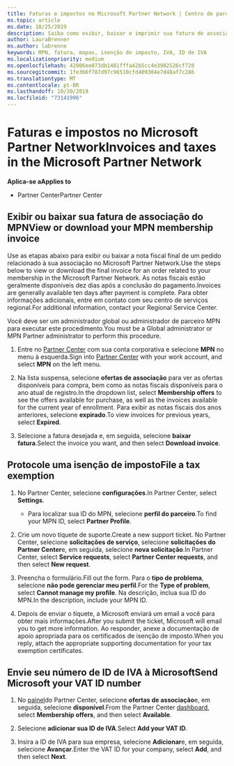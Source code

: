 ```yaml
---
title: Faturas e impostos no Microsoft Partner Network | Centro de parceiros
ms.topic: article
ms.date: 10/25/2019
description: Saiba como exibir, baixar e imprimir sua fatura de associação do MPN, bem como um arquivo para isenção de imposto e enviar o número da sua ID de IVA da Microsoft.
author: LauraBrenner
ms.author: labrenne
keywords: MPN, fatura, mapas, isenção de imposto, IVA, ID de IVA
ms.localizationpriority: medium
ms.openlocfilehash: 42006ee073db1481fffa42b5cc4e3982526cf720
ms.sourcegitcommit: 1fe366f787d97c96510cfd409304e7d48af7c286
ms.translationtype: MT
ms.contentlocale: pt-BR
ms.lasthandoff: 10/30/2019
ms.locfileid: "73141996"
---
```

# <a name="invoices-and-taxes-in-the-microsoft-partner-network"></a><span data-ttu-id="9e952-104">Faturas e impostos no Microsoft Partner Network</span><span class="sxs-lookup"><span data-stu-id="9e952-104">Invoices and taxes in the Microsoft Partner Network</span></span>

<span data-ttu-id="9e952-105">**Aplica-se a**</span><span class="sxs-lookup"><span data-stu-id="9e952-105">**Applies to**</span></span>

-  <span data-ttu-id="9e952-106">Partner Center</span><span class="sxs-lookup"><span data-stu-id="9e952-106">Partner Center</span></span>

## <a name="view-or-download-your-mpn-membership-invoice"></a><span data-ttu-id="9e952-107">Exibir ou baixar sua fatura de associação do MPN</span><span class="sxs-lookup"><span data-stu-id="9e952-107">View or download your MPN membership invoice</span></span>

<span data-ttu-id="9e952-108">Use as etapas abaixo para exibir ou baixar a nota fiscal final de um pedido relacionado à sua associação no Microsoft Partner Network.</span><span class="sxs-lookup"><span data-stu-id="9e952-108">Use the steps below to view or download the final invoice for an order related to your membership in the Microsoft Partner Network.</span></span> <span data-ttu-id="9e952-109">As notas fiscais estão geralmente disponíveis dez dias após a conclusão do pagamento.</span><span class="sxs-lookup"><span data-stu-id="9e952-109">Invoices are generally available ten days after payment is complete.</span></span> <span data-ttu-id="9e952-110">Para obter informações adicionais, entre em contato com seu centro de serviços regional.</span><span class="sxs-lookup"><span data-stu-id="9e952-110">For additional information, contact your Regional Service Center.</span></span>  

<span data-ttu-id="9e952-111">Você deve ser um administrador global ou administrador de parceiro MPN para executar este procedimento.</span><span class="sxs-lookup"><span data-stu-id="9e952-111">You must be a Global administrator or MPN Partner administrator to perform this procedure.</span></span> 

1.  <span data-ttu-id="9e952-112">Entre no [Partner Center](https://partner.microsoft.com/dashboard/home) com sua conta corporativa e selecione **MPN** no menu à esquerda.</span><span class="sxs-lookup"><span data-stu-id="9e952-112">Sign into [Partner Center](https://partner.microsoft.com/dashboard/home) with your work account, and select **MPN** on the left menu.</span></span>

4.  <span data-ttu-id="9e952-113">Na lista suspensa, selecione **ofertas de associação** para ver as ofertas disponíveis para compra, bem como as notas fiscais disponíveis para o ano atual de registro.</span><span class="sxs-lookup"><span data-stu-id="9e952-113">In the dropdown list, select **Membership offers** to see the offers available for purchase, as well as the invoices available for the current year of enrollment.</span></span> <span data-ttu-id="9e952-114">Para exibir as notas fiscais dos anos anteriores, selecione **expirado**.</span><span class="sxs-lookup"><span data-stu-id="9e952-114">To view invoices for previous years, select **Expired**.</span></span>

6.  <span data-ttu-id="9e952-115">Selecione a fatura desejada e, em seguida, selecione **baixar fatura**.</span><span class="sxs-lookup"><span data-stu-id="9e952-115">Select the invoice you want, and then select **Download invoice**.</span></span> 

## <a name="file-a-tax-exemption"></a><span data-ttu-id="9e952-116">Protocole uma isenção de imposto</span><span class="sxs-lookup"><span data-stu-id="9e952-116">File a tax exemption</span></span>

1.  <span data-ttu-id="9e952-117">No Partner Center, selecione **configurações**.</span><span class="sxs-lookup"><span data-stu-id="9e952-117">In Partner Center, select **Settings**.</span></span>
    - <span data-ttu-id="9e952-118">Para localizar sua ID do MPN, selecione **perfil do parceiro**.</span><span class="sxs-lookup"><span data-stu-id="9e952-118">To find your MPN ID, select **Partner Profile**.</span></span>

2.  <span data-ttu-id="9e952-119">Crie um novo tíquete de suporte.</span><span class="sxs-lookup"><span data-stu-id="9e952-119">Create a new support ticket.</span></span> <span data-ttu-id="9e952-120">No Partner Center, selecione **solicitações de serviço**, selecione **solicitações do Partner Center**e, em seguida, selecione **nova solicitação**.</span><span class="sxs-lookup"><span data-stu-id="9e952-120">In Partner Center, select **Service requests**, select **Partner Center requests**, and then select **New request**.</span></span>

3.  <span data-ttu-id="9e952-121">Preencha o formulário.</span><span class="sxs-lookup"><span data-stu-id="9e952-121">Fill out the form.</span></span> <span data-ttu-id="9e952-122">Para o **tipo de problema**, selecione **não pode gerenciar meu perfil**.</span><span class="sxs-lookup"><span data-stu-id="9e952-122">For the **Type of problem**, select **Cannot manage my profile**.</span></span> <span data-ttu-id="9e952-123">Na descrição, inclua sua ID do MPN.</span><span class="sxs-lookup"><span data-stu-id="9e952-123">In the description, include your MPN ID.</span></span>

4.  <span data-ttu-id="9e952-124">Depois de enviar o tíquete, a Microsoft enviará um email a você para obter mais informações.</span><span class="sxs-lookup"><span data-stu-id="9e952-124">After you submit the ticket, Microsoft will email you to get more information.</span></span> <span data-ttu-id="9e952-125">Ao responder, anexe a documentação de apoio apropriada para os certificados de isenção de imposto.</span><span class="sxs-lookup"><span data-stu-id="9e952-125">When you reply, attach the appropriate supporting documentation for your tax exemption certificates.</span></span>

## <a name="send-microsoft-your-vat-id-number"></a><span data-ttu-id="9e952-126">Envie seu número de ID de IVA à Microsoft</span><span class="sxs-lookup"><span data-stu-id="9e952-126">Send Microsoft your VAT ID number</span></span>

1.  <span data-ttu-id="9e952-127">No [painel](https://partner.microsoft.com/dashboard/home)do Partner Center, selecione **ofertas de associação**e, em seguida, selecione **disponível**.</span><span class="sxs-lookup"><span data-stu-id="9e952-127">From the Partner Center [dashboard](https://partner.microsoft.com/dashboard/home), select **Membership offers**, and then select **Available**.</span></span> 

2.  <span data-ttu-id="9e952-128">Selecione **adicionar sua ID de IVA**.</span><span class="sxs-lookup"><span data-stu-id="9e952-128">Select **Add your VAT ID**.</span></span> 

3.  <span data-ttu-id="9e952-129">Insira a ID de IVA para sua empresa, selecione **Adicionar**e, em seguida, selecione **Avançar**.</span><span class="sxs-lookup"><span data-stu-id="9e952-129">Enter the VAT ID for your company, select **Add**, and then select **Next**.</span></span> 

